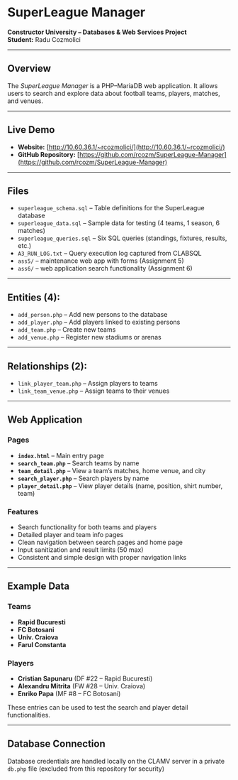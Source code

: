 # SuperLeague Manager
**Constructor University – Databases & Web Services Project**  
**Student:** Radu Cozmolici

---

## Overview  
The *SuperLeague Manager* is a PHP–MariaDB web application.
It allows users to search and explore data about football teams, players, matches, and venues.

---

## Live Demo  
- **Website:** [http://10.60.36.1/~rcozmolici/](http://10.60.36.1/~rcozmolici/)  
- **GitHub Repository:** [https://github.com/rcozm/SuperLeague-Manager](https://github.com/rcozm/SuperLeague-Manager)

---

## Files
- `superleague_schema.sql` – Table definitions for the SuperLeague database
- `superleague_data.sql` – Sample data for testing (4 teams, 1 season, 6 matches)
- `superleague_queries.sql` – Six SQL queries (standings, fixtures, results, etc.)
- `A3_RUN_LOG.txt` – Query execution log captured from CLABSQL
- `ass5/` – maintenance web app with forms (Assignment 5)
- `ass6/` – web application search functionality (Assignment 6)
  
---

## Entities (4):
- `add_person.php` – Add new persons to the database  
- `add_player.php` – Add players linked to existing persons  
- `add_team.php` – Create new teams  
- `add_venue.php` – Register new stadiums or arenas  

---

## Relationships (2):
- `link_player_team.php` – Assign players to teams  
- `link_team_venue.php` – Assign teams to their venues

---

## Web Application

### Pages
- **`index.html`** – Main entry page
- **`search_team.php`** – Search teams by name  
- **`team_detail.php`** – View a team’s matches, home venue, and city  
- **`search_player.php`** – Search players by name  
- **`player_detail.php`** – View player details (name, position, shirt number, team)

### Features
- Search functionality for both teams and players  
- Detailed player and team info pages  
- Clean navigation between search pages and home page  
- Input sanitization and result limits (50 max)  
- Consistent and simple design with proper navigation links

---

## Example Data

### Teams
- **Rapid Bucuresti**  
- **FC Botosani**  
- **Univ. Craiova**  
- **Farul Constanta**

### Players
- **Cristian Sapunaru** (DF #22 – Rapid Bucuresti)  
- **Alexandru Mitrita** (FW #28 – Univ. Craiova)  
- **Enriko Papa** (MF #8 – FC Botosani)  

These entries can be used to test the search and player detail functionalities.

---

## Database Connection
Database credentials are handled locally on the CLAMV server in a private `db.php` file (excluded from this repository for security)
